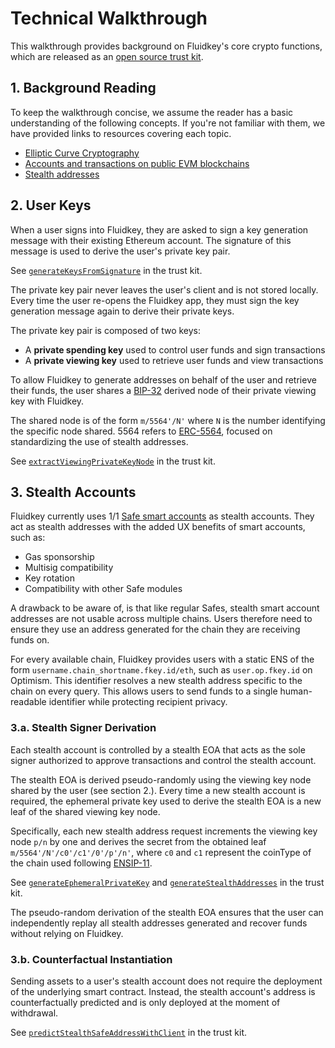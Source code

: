 # Technical Walkthrough

This walkthrough provides background on Fluidkey's core crypto functions, which are released as an [open source trust kit](https://github.com/fluidkey/fluidkey-trust-kit).

## 1. Background Reading

To keep the walkthrough concise, we assume the reader has a basic understanding of the following concepts. If you're not familiar with them, we have provided links to resources covering each topic.

- [Elliptic Curve Cryptography](https://blog.cloudflare.com/a-relatively-easy-to-understand-primer-on-elliptic-curve-cryptography/)
- [Accounts and transactions on public EVM blockchains](https://github.com/ethereumbook/ethereumbook)
- [Stealth addresses](https://vitalik.eth.limo/general/2023/01/20/stealth.html)

## 2. User Keys

When a user signs into Fluidkey, they are asked to sign a key generation message with their existing Ethereum account. The signature of this message is used to derive the user's private key pair. 

See [`generateKeysFromSignature`](/src/generateKeysFromSignature.ts) in the trust kit.

The private key pair never leaves the user's client and is not stored locally. Every time the user re-opens the Fluidkey app, they must sign the key generation message again to derive their private keys.

The private key pair is composed of two keys:
- A **private spending key** used to control user funds and sign transactions
- A **private viewing key** used to retrieve user funds and view transactions

To allow Fluidkey to generate addresses on behalf of the user and retrieve their funds, the user shares a [BIP-32](https://github.com/bitcoin/bips/blob/master/bip-0032.mediawiki) derived node of their private viewing key with Fluidkey. 

The shared node is of the form `m/5564'/N'` where `N` is the number identifying the specific node shared. 5564 refers to [ERC-5564](https://eips.ethereum.org/EIPS/eip-5564), focused on standardizing the use of stealth addresses. 

See [`extractViewingPrivateKeyNode`](/src/extractViewingPrivateKeyNode.ts) in the trust kit.

## 3. Stealth Accounts

Fluidkey currently uses 1/1 [Safe smart accounts](https://github.com/safe-global/safe-contracts) as stealth accounts. They act as stealth addresses with the added UX benefits of smart accounts, such as:
- Gas sponsorship
- Multisig compatibility
- Key rotation
- Compatibility with other Safe modules

A drawback to be aware of, is that like regular Safes, stealth smart account addresses are not usable across multiple chains. Users therefore need to ensure they use an address generated for the chain they are receiving funds on. 

For every available chain, Fluidkey provides users with a static ENS of the form `username.chain_shortname.fkey.id/eth`, such as `user.op.fkey.id` on Optimism. This identifier resolves a new stealth address specific to the chain on every query. This allows users to send funds to a single human-readable identifier while protecting recipient privacy.

### 3.a. Stealth Signer Derivation

Each stealth account is controlled by a stealth EOA that acts as the sole signer authorized to approve transactions and control the stealth account. 

The stealth EOA is derived pseudo-randomly using the viewing key node shared by the user (see section 2.). Every time a new stealth account is required, the ephemeral private key used to derive the stealth EOA is a new leaf of the shared viewing key node. 

Specifically, each new stealth address request increments the viewing key node `p/n` by one and derives the secret from the obtained leaf `m/5564'/N'/c0'/c1'/0'/p'/n'`, where `c0` and `c1` represent the coinType of the chain used following [ENSIP-11](https://docs.ens.domains/ens-improvement-proposals/ensip-11-evmchain-address-resolution ).

See [`generateEphemeralPrivateKey`](/src/generateEphemeralPrivateKey.ts) and [`generateStealthAddresses`](/src/generateStealthAddresses.ts) in the trust kit.

The pseudo-random derivation of the stealth EOA ensures that the user can independently replay all stealth addresses generated and recover funds without relying on Fluidkey.

### 3.b. Counterfactual Instantiation

Sending assets to a user's stealth account does not require the deployment of the underlying smart contract. Instead, the stealth account's address is counterfactually predicted and is only deployed at the moment of withdrawal. 

See [`predictStealthSafeAddressWithClient`](/src/predictStealthSafeAddress.ts) in the trust kit.
